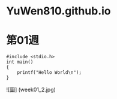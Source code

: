 # YuWen810.github.io

# 第01週
```
#include <stdio.h>
int main()
{
    printf("Hello World\n");
}
```
![圖] (week01_2.jpg)
